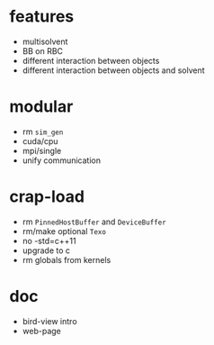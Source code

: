 # features

* multisolvent
* BB on RBC
* different interaction between objects
* different interaction between objects and solvent

# modular

* rm `sim_gen`
* cuda/cpu
* mpi/single
* unify communication

# crap-load

* rm `PinnedHostBuffer` and `DeviceBuffer`
* rm/make optional `Texo`
* no -std=c++11
* upgrade to c
* rm globals from kernels

# doc

* bird-view intro
* web-page
